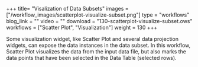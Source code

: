 +++
title= "Visalization of Data Subsets"
images =  ["/workflow_images/scatterplot-visualize-subset.png"]
type = "workflows"
blog_link =  ""
video = ""
download = "130-scatterplot-visualize-subset.ows"
workflows = ["Scatter Plot", "Visualization"]
weight = 130
+++

Some visualization widget, like Scatter Plot and several data projection widgets, can expose the data instances in the data subset. In this workflow, Scatter Plot visualizes the data from the input data file, but also marks the data points that have been selected in the Data Table (selected rows).
